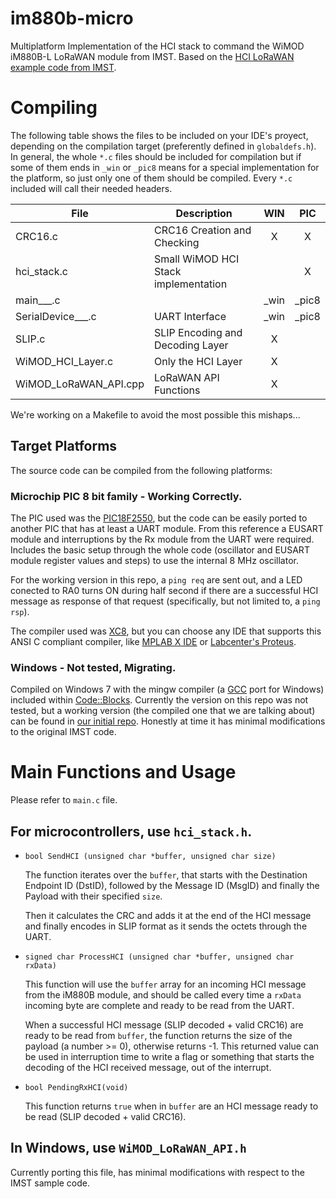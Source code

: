 # im880b-micro

Multiplatform Implementation of the HCI stack to command the WiMOD iM880B-L LoRaWAN module from IMST. Based on the [HCI LoRaWAN example code from IMST](https://wireless-solutions.de/products/radiomodules/im880b-l.html).

# Compiling

The following table shows the files to be included on your IDE's proyect, depending on the compilation target (preferently defined in `globaldefs.h`). In general, the whole `*.c` files should be included for compilation but if some of them ends in `_win` or `_pic8` means for a special implementation for the platform, so just only one of them should be compiled. Every `*.c` included will call their needed headers.

| File              | Description                     |  WIN  |  PIC  |
| ---               |     ---                         | :---: | :---: |
| CRC16.c           |CRC16 Creation and Checking      |   X   |   X   |
|hci_stack.c        |Small WiMOD HCI Stack implementation |    |   X  |
|main___.c          |                                 | _win  | _pic8 |
|SerialDevice___.c  |UART Interface                   | _win  | _pic8 |
|SLIP.c             |SLIP Encoding and Decoding Layer |   X   |       |
|WiMOD_HCI_Layer.c  |Only the HCI Layer               |   X   |       |
|WiMOD_LoRaWAN_API.cpp|LoRaWAN API Functions          |   X   |       |

We're working on a Makefile to avoid the most possible this mishaps...

## Target Platforms

The source code can be compiled from the following platforms:

### Microchip PIC 8 bit family - Working Correctly.

The PIC used was the [PIC18F2550](http://www.microchip.com/PIC18F2550), but the code can be easily ported to another PIC that has at least a UART module. From this reference a EUSART module and interruptions by the Rx module from the UART were required. Includes the basic setup through the whole code (oscillator and EUSART module register values and steps) to use the internal 8 MHz oscillator.

For the working version in this repo, a `ping req` are sent out, and a LED conected to RA0 turns ON during half second if there are a successful HCI message as response of that request (specifically, but not limited to, a `ping rsp`).

The compiler used was [XC8](http://www.microchip.com/mplab/compilers), but you can choose any IDE that supports this ANSI C compliant compiler, like [MPLAB X IDE](http://www.microchip.com/mplab/mplab-x-ide) or [Labcenter's Proteus](https://www.labcenter.com/).

### Windows - Not tested, Migrating.

Compiled on Windows 7 with the mingw compiler (a [GCC](https://gcc.gnu.org/) port for Windows) included within [Code::Blocks](http://www.codeblocks.org). Currently the version on this repo was not tested, but a working version (the compiled one that we are talking about) can be found in [our initial repo](https://github.com/pylatesUD/im880b). Honestly at time it has minimal modifications to the original IMST code.

# Main Functions and Usage

Please refer to `main.c` file.

## For microcontrollers, use `hci_stack.h`.

 - `bool SendHCI (unsigned char *buffer, unsigned char size)`

   The function iterates over the `buffer`, that starts with the Destination Endpoint ID (DstID), followed by the Message ID (MsgID) and finally the Payload with their specified `size`.

   Then it calculates the CRC and adds it at the end of the HCI message and finally encodes in SLIP format as it sends the octets through the UART.

 - `signed char ProcessHCI (unsigned char *buffer, unsigned char rxData)`

   This function will use the `buffer` array for an incoming HCI message from the iM880B module, and should be called every time a `rxData` incoming byte are complete and ready to be read from the UART.

   When a successful HCI message (SLIP decoded + valid CRC16) are ready to be read from `buffer`, the function returns the size of the payload (a number >= 0), otherwise returns -1. This returned value can be used in interruption time to write a flag or something that starts the decoding of the HCI received message, out of the interrupt.

[//]: # (TAREA: cambiar la funcion siguiente, por una que devuelva lo que supuestamente devuelve la anterior)

 - `bool PendingRxHCI(void)`

   This function returns `true` when in `buffer` are an HCI message ready to be read (SLIP decoded + valid CRC16).



## In Windows, use `WiMOD_LoRaWAN_API.h`

Currently porting this file, has minimal modifications with respect to the IMST sample code.
